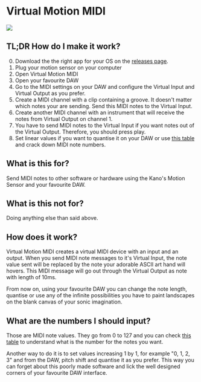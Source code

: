 # Virtual Motion MIDI

![](https://i.imgur.com/3PbUzvx.png)

## TL;DR How do I make it work?
0. Download the the right app for your OS on the [releases page](https://github.com/murilopolese/virtual-motion-midi/releases).
1. Plug your motion sensor on your computer
2. Open Virtual Motion MIDI
3. Open your favourite DAW
4. Go to the MIDI settings on your DAW and configure the Virtual Input and Virtual Output as you prefer.
5. Create a MIDI channel with a clip containing a groove. It doesn't matter which notes your are sending. Send this MIDI notes to the Virtual Input.
6. Create another MIDI channel with an instrument that will receive the notes from Virtual Output on channel 1.
7. You have to send MIDI notes to the Virtual Input if you want notes out of the Virtual Output. Therefore, you should press play.
8. Set linear values if you want to quantise it on your DAW or use [this table](http://newt.phys.unsw.edu.au/jw/notes.html) and crack down MIDI note numbers.

## What is this for?

Send MIDI notes to other software or hardware using the Kano's Motion Sensor and your favourite DAW.

## What is this not for?

Doing anything else than said above.

## How does it work?

Virtual Motion MIDI creates a virtual MIDI device with an input and an output. When you send MIDI note messages to it's Virtual Input, the note value sent will be replaced by the note your adorable ASCII art hand will hovers. This MIDI message will go out through the Virtual Output as note with length of 10ms.

From now on, using your favourite DAW you can change the note length, quantise or use any of the infinite possibilities you have to paint landscapes on the blank canvas of your sonic imagination.

## What are the numbers I should input?

Those are MIDI note values. They go from 0 to 127 and you can check [this table](http://newt.phys.unsw.edu.au/jw/notes.html) to understand what is the number for the notes you want.

Another way to do it is to set values increasing 1 by 1, for example "0, 1, 2, 3" and from the DAW, pitch shift and quantise it as you prefer. This way you can forget about this poorly made software and lick the well designed corners of your favourite DAW interface.
